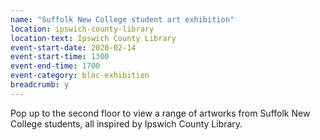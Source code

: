 ```yaml
---
name: "Suffolk New College student art exhibition"
location: ipswich-county-library
location-text: Ipswich County Library
event-start-date: 2020-02-14
event-start-time: 1300
event-end-time: 1700
event-category: bloc-exhibition
breadcrumb: y
---
```


Pop up to the second floor to view a range of artworks from Suffolk New College students, all inspired by Ipswich County Library.
